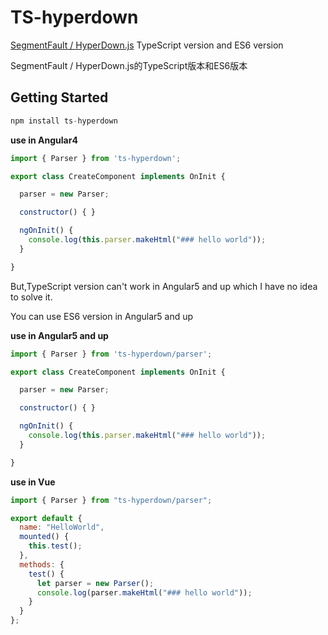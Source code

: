 # TS-hyperdown
[SegmentFault / HyperDown.js](https://github.com/SegmentFault/HyperDown.js) TypeScript version and ES6 version

SegmentFault / HyperDown.js的TypeScript版本和ES6版本

## Getting Started
```javascript
npm install ts-hyperdown
```
**use in Angular4**
```javascript
import { Parser } from 'ts-hyperdown';
```

```javascript
export class CreateComponent implements OnInit {

  parser = new Parser;

  constructor() { }

  ngOnInit() {
    console.log(this.parser.makeHtml("### hello world"));
  }

}
```

But,TypeScript version can't work in Angular5 and up which I have no idea to solve it.

You can use ES6 version in Angular5 and up

**use in Angular5 and up**
```javascript
import { Parser } from 'ts-hyperdown/parser';
```

```javascript
export class CreateComponent implements OnInit {

  parser = new Parser;

  constructor() { }

  ngOnInit() {
    console.log(this.parser.makeHtml("### hello world"));
  }

}
```

**use in Vue**
```javascript
import { Parser } from "ts-hyperdown/parser";

export default {
  name: "HelloWorld",
  mounted() {
    this.test();
  },
  methods: {
    test() {
      let parser = new Parser();
      console.log(parser.makeHtml("### hello world"));
    }
  }
};
```

